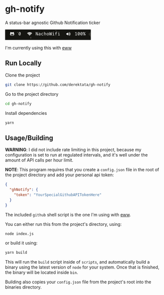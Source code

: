 # gh-notify

A status-bar agnostic Github Notification ticker

![gh-notify](./_examples/gh-notify.png)

I'm currently using this with [eww]


## Run Locally

Clone the project
```bash
git clone https://github.com/derektata/gh-notify
```

Go to the project directory
```bash
cd gh-notify
```

Install dependencies
```bash
yarn
```

## Usage/Building

**WARNING**: I did not include rate limiting in this project, because my configuration is set to run at regulated intervals, and it's well under the amount of API calls per hour limit.

**NOTE**: This program requires that you create a `config.json` file in the root of the project directory
and add your personal api token:
```json
{
  "ghNotify": {
    "token": "YourSpecialGithubAPITokenHere"
  }
}
```
The included `github` shell script is the one I'm using with [eww].

You can either run this from the project's directory, using:

```bash
node index.js
```

or build it using:

```bash
yarn build
```

This will run the `build` script inside of `scripts`, and automatically build a binary using the latest version of `node` for your system.
Once that is finished, the binary will be located inside `bin`.

Building also copies your `config.json` file from the project's root into the binaries directory.


[eww]:https://github.com/elkowar/eww
